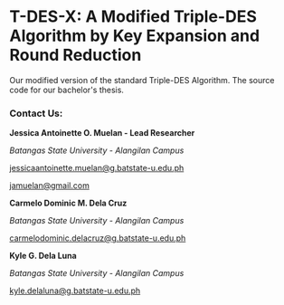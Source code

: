 # T-DES-X: A Modified Triple-DES Algorithm by Key Expansion and Round Reduction
Our modified version of the standard Triple-DES Algorithm. The source code for our bachelor's thesis.

### Contact Us:

**Jessica Antoinette O. Muelan - Lead Researcher**

*Batangas State University - Alangilan Campus*

jessicaantoinette.muelan@g.batstate-u.edu.ph

jamuelan@gmail.com


**Carmelo Dominic M. Dela Cruz**

*Batangas State University - Alangilan Campus*

carmelodominic.delacruz@g.batstate-u.edu.ph


**Kyle G. Dela Luna**

*Batangas State University - Alangilan Campus*

kyle.delaluna@g.batstate-u.edu.ph
